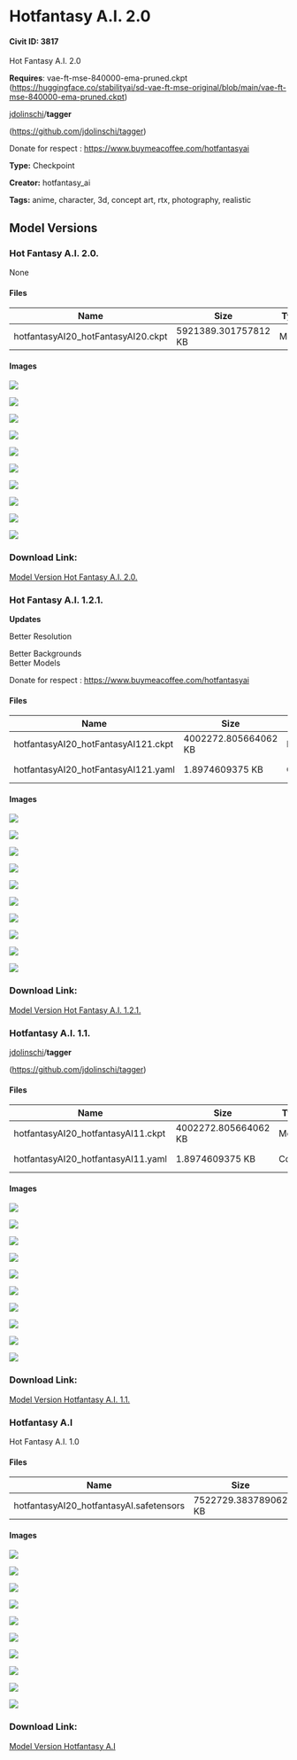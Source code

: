 # Hotfantasy A.I. 2.0

#### Civit ID: 3817

<p>Hot Fantasy A.I. 2.0</p><p><strong>Requires</strong>: vae-ft-mse-840000-ema-pruned.ckpt (<a target="_blank" rel="ugc" href="https://huggingface.co/stabilityai/sd-vae-ft-mse-original/blob/main/vae-ft-mse-840000-ema-pruned.ckpt">https://huggingface.co/stabilityai/sd-vae-ft-mse-original/blob/main/vae-ft-mse-840000-ema-pruned.ckpt</a>)</p><p></p><p><u>jdolinschi</u>/<strong>tagger</strong></p><p>(<a target="_blank" rel="ugc" href="https://github.com/jdolinschi/tagger">https://github.com/jdolinschi/tagger</a>)</p><p>Donate for respect : <a target="_blank" rel="ugc" href="https://www.buymeacoffee.com/hotfantasyai">https://www.buymeacoffee.com/hotfantasyai</a></p>

**Type:** Checkpoint

**Creator:** hotfantasy_ai

**Tags:** anime, character, 3d, concept art, rtx, photography, realistic

## Model Versions

### Hot Fantasy A.I. 2.0.

None

#### Files

| Name | Size | Type | Format | Download Url | AutoV1 | AutoV2 | SHA256 | CRC32 | BLAKE3 |
| --- | --- | --- | --- | --- | --- | --- | --- | --- | --- |
| hotfantasyAI20_hotFantasyAI20.ckpt | 5921389.301757812 KB | Model | PickleTensor | https://civitai.com/api/download/models/23711 | 4DFCF003 | 69D2D0D616 | 69D2D0D6169A19F598B122F85D6E95E7FAB7F7D17B4225727F69AA7AF8A9D290 | 5AEC9324 | B0F42D9288F76CFEE8AFD35FEB4A31E285BFC9B022F5A1293EE01450DE383B4C |

#### Images

<p><img src="https://image.civitai.com/xG1nkqKTMzGDvpLrqFT7WA/5d948235-27b0-4413-003c-65f98c486f00/width=450/257179.jpeg" /></p>

<p><img src="https://image.civitai.com/xG1nkqKTMzGDvpLrqFT7WA/86915783-ce2f-4160-eefb-c4ebcce0bd00/width=450/257178.jpeg" /></p>

<p><img src="https://image.civitai.com/xG1nkqKTMzGDvpLrqFT7WA/6e367b14-ba44-448d-166c-d6b6e72c5600/width=450/257177.jpeg" /></p>

<p><img src="https://image.civitai.com/xG1nkqKTMzGDvpLrqFT7WA/9344966b-3828-4d28-001e-61218385ce00/width=450/257176.jpeg" /></p>

<p><img src="https://image.civitai.com/xG1nkqKTMzGDvpLrqFT7WA/303e8080-de25-47fc-101d-01ce76330700/width=450/257175.jpeg" /></p>

<p><img src="https://image.civitai.com/xG1nkqKTMzGDvpLrqFT7WA/af3befb6-01cb-4c00-e9d9-e01205400c00/width=450/257174.jpeg" /></p>

<p><img src="https://image.civitai.com/xG1nkqKTMzGDvpLrqFT7WA/c8eb1fd2-4906-47f7-969d-23f968ee7000/width=450/257173.jpeg" /></p>

<p><img src="https://image.civitai.com/xG1nkqKTMzGDvpLrqFT7WA/8a669a2e-c122-4ce3-0634-3f2942aa6d00/width=450/257172.jpeg" /></p>

<p><img src="https://image.civitai.com/xG1nkqKTMzGDvpLrqFT7WA/603c3075-b206-4dda-905c-7cfe7686c400/width=450/257171.jpeg" /></p>

<p><img src="https://image.civitai.com/xG1nkqKTMzGDvpLrqFT7WA/f8ec1a48-fd1d-41d1-9ef4-7a897614e500/width=450/257170.jpeg" /></p>

### Download Link:

[Model Version Hot Fantasy A.I. 2.0.](https://civitai.com/api/download/models/23711)

### Hot Fantasy A.I. 1.2.1.

<p><strong>Updates</strong></p><p>Better Resolution</p><p>Better Backgrounds<br />Better Models</p><p>Donate for respect : <a target="_blank" rel="ugc" href="https://www.buymeacoffee.com/hotfantasyai">https://www.buymeacoffee.com/hotfantasyai</a></p>

#### Files

| Name | Size | Type | Format | Download Url | AutoV1 | AutoV2 | SHA256 | CRC32 | BLAKE3 |
| --- | --- | --- | --- | --- | --- | --- | --- | --- | --- |
| hotfantasyAI20_hotFantasyAI121.ckpt | 4002272.805664062 KB | Model | PickleTensor | https://civitai.com/api/download/models/5888 | B6ACAD75 | FE1B8A38AA | FE1B8A38AA65D4BE4B76007EC3966988DB7B2867FA0651595F302B454FC7441E | 38440890 | 802025557CF339F328A1E0D090E7314648F3B340C4B219C88640CA5CB7FEBCBB |
| hotfantasyAI20_hotFantasyAI121.yaml | 1.8974609375 KB | Config | Other | https://civitai.com/api/download/models/5888?type=Config&format=Other | - | 20D5CACCE8 | 20D5CACCE812609112D416743168AD6F7D50BE148AC264F84B525C763444AE39 | 8740F1E0 | 1B0D193C8742729103FB6AA104FC588B102CE4CC86625FCDCFDD60D56A8484B9 |

#### Images

<p><img src="https://image.civitai.com/xG1nkqKTMzGDvpLrqFT7WA/add9ce0d-7893-4e00-bc7d-6a5d8a369200/width=450/49589.jpeg" /></p>

<p><img src="https://image.civitai.com/xG1nkqKTMzGDvpLrqFT7WA/bcf000c6-9e28-4ef7-e2f5-008ca7168200/width=450/49588.jpeg" /></p>

<p><img src="https://image.civitai.com/xG1nkqKTMzGDvpLrqFT7WA/95611d46-4273-4b3e-83f9-8bce43c28700/width=450/49587.jpeg" /></p>

<p><img src="https://image.civitai.com/xG1nkqKTMzGDvpLrqFT7WA/480ee658-6c98-41bd-9a71-1c85211d5100/width=450/49586.jpeg" /></p>

<p><img src="https://image.civitai.com/xG1nkqKTMzGDvpLrqFT7WA/b5c1af87-3f54-42fe-1c1c-2003f221b700/width=450/49585.jpeg" /></p>

<p><img src="https://image.civitai.com/xG1nkqKTMzGDvpLrqFT7WA/789e7adf-a4d3-4f6b-6d89-b05bea3e8400/width=450/49584.jpeg" /></p>

<p><img src="https://image.civitai.com/xG1nkqKTMzGDvpLrqFT7WA/7cdddd81-4eb6-4826-a848-be56854bde00/width=450/49583.jpeg" /></p>

<p><img src="https://image.civitai.com/xG1nkqKTMzGDvpLrqFT7WA/d4ca5396-75b7-41e8-7d30-e7b42a21db00/width=450/49582.jpeg" /></p>

<p><img src="https://image.civitai.com/xG1nkqKTMzGDvpLrqFT7WA/1439b433-b37d-44ca-9a2b-344161d64100/width=450/49581.jpeg" /></p>

<p><img src="https://image.civitai.com/xG1nkqKTMzGDvpLrqFT7WA/cc872da2-daf4-4782-1ff3-300a6642fd00/width=450/49580.jpeg" /></p>

### Download Link:

[Model Version Hot Fantasy A.I. 1.2.1.](https://civitai.com/api/download/models/5888)

### Hotfantasy A.I. 1.1.

<p><u>jdolinschi</u>/<strong>tagger</strong></p><p>(<a target="_blank" rel="ugc" href="https://github.com/jdolinschi/tagger">https://github.com/jdolinschi/tagger</a>)</p>

#### Files

| Name | Size | Type | Format | Download Url | AutoV1 | AutoV2 | SHA256 | CRC32 | BLAKE3 |
| --- | --- | --- | --- | --- | --- | --- | --- | --- | --- |
| hotfantasyAI20_hotfantasyAI11.ckpt | 4002272.805664062 KB | Model | PickleTensor | https://civitai.com/api/download/models/5366 | D31CD36B | 95B9D36E76 | 95B9D36E76C559EB58AA1229B4E2978E0EF54E0BB88C2CD449288055C6B54C65 | 0785057D | 42BDBE8C90077B6415DC797589DCB165DDD9F96C28347A164AAF61ABEFE8CD21 |
| hotfantasyAI20_hotfantasyAI11.yaml | 1.8974609375 KB | Config | Other | https://civitai.com/api/download/models/5366?type=Config&format=Other | - | 20D5CACCE8 | 20D5CACCE812609112D416743168AD6F7D50BE148AC264F84B525C763444AE39 | 8740F1E0 | 1B0D193C8742729103FB6AA104FC588B102CE4CC86625FCDCFDD60D56A8484B9 |

#### Images

<p><img src="https://image.civitai.com/xG1nkqKTMzGDvpLrqFT7WA/799275d7-d0cd-4069-99f2-9d272fb19100/width=450/42040.jpeg" /></p>

<p><img src="https://image.civitai.com/xG1nkqKTMzGDvpLrqFT7WA/1b3752d6-a50e-498f-55b1-2b58a0403f00/width=450/42039.jpeg" /></p>

<p><img src="https://image.civitai.com/xG1nkqKTMzGDvpLrqFT7WA/f6481d79-55a5-4d5b-fe7f-416dd4276600/width=450/42038.jpeg" /></p>

<p><img src="https://image.civitai.com/xG1nkqKTMzGDvpLrqFT7WA/b1aec858-21f8-4b2c-6857-6e9200a74b00/width=450/42037.jpeg" /></p>

<p><img src="https://image.civitai.com/xG1nkqKTMzGDvpLrqFT7WA/2bd779ab-66de-4c27-c419-26ceab6cc100/width=450/42036.jpeg" /></p>

<p><img src="https://image.civitai.com/xG1nkqKTMzGDvpLrqFT7WA/b6a79590-34f1-4629-3c0f-7fb6c9005200/width=450/42035.jpeg" /></p>

<p><img src="https://image.civitai.com/xG1nkqKTMzGDvpLrqFT7WA/ff5bba77-5c1d-4078-eef5-e3d37c22fe00/width=450/42034.jpeg" /></p>

<p><img src="https://image.civitai.com/xG1nkqKTMzGDvpLrqFT7WA/114afd0d-41f2-4ada-de6c-845f18242000/width=450/42033.jpeg" /></p>

<p><img src="https://image.civitai.com/xG1nkqKTMzGDvpLrqFT7WA/1fb5b065-1153-4d4c-b975-3f5f2258ec00/width=450/42032.jpeg" /></p>

<p><img src="https://image.civitai.com/xG1nkqKTMzGDvpLrqFT7WA/56b2de08-ea83-4013-89cf-3ad3a6c0dd00/width=450/42031.jpeg" /></p>

### Download Link:

[Model Version Hotfantasy A.I. 1.1.](https://civitai.com/api/download/models/5366)

### Hotfantasy A.I

<p>Hot Fantasy A.I. 1.0</p><p></p>

#### Files

| Name | Size | Type | Format | Download Url | AutoV1 | AutoV2 | SHA256 | CRC32 | BLAKE3 |
| --- | --- | --- | --- | --- | --- | --- | --- | --- | --- |
| hotfantasyAI20_hotfantasyAI.safetensors | 7522729.383789062 KB | Model | SafeTensor | https://civitai.com/api/download/models/4231 | 651C7C98 | 7609311DCF | 7609311DCF09FD405B113091E2BD91C629100F769425511AC891BE724D838C71 | A8BC2708 | BDCF078C51E2BB4F284135DA9752CCF8CD9C84CDDF347FCA313013D7BE342309 |

#### Images

<p><img src="https://image.civitai.com/xG1nkqKTMzGDvpLrqFT7WA/e24f1c50-57ab-4dd6-cd7b-4f960d715700/width=450/31778.jpeg" /></p>

<p><img src="https://image.civitai.com/xG1nkqKTMzGDvpLrqFT7WA/e2d98295-5798-4007-1480-d124f4963300/width=450/31777.jpeg" /></p>

<p><img src="https://image.civitai.com/xG1nkqKTMzGDvpLrqFT7WA/97247644-4265-44fe-177d-7277960a1c00/width=450/31776.jpeg" /></p>

<p><img src="https://image.civitai.com/xG1nkqKTMzGDvpLrqFT7WA/45cdcd3c-6c1b-4496-627f-b719df9c1300/width=450/31775.jpeg" /></p>

<p><img src="https://image.civitai.com/xG1nkqKTMzGDvpLrqFT7WA/5b43a42c-ae2f-4229-98b1-0d2d6d638c00/width=450/31774.jpeg" /></p>

<p><img src="https://image.civitai.com/xG1nkqKTMzGDvpLrqFT7WA/91c25652-e42f-48e8-b30d-0e00ba017d00/width=450/31773.jpeg" /></p>

<p><img src="https://image.civitai.com/xG1nkqKTMzGDvpLrqFT7WA/7adeea22-021d-491e-ae82-79f161397400/width=450/31772.jpeg" /></p>

<p><img src="https://image.civitai.com/xG1nkqKTMzGDvpLrqFT7WA/335a945f-61f1-465d-ed1b-d5376c1ea000/width=450/31771.jpeg" /></p>

<p><img src="https://image.civitai.com/xG1nkqKTMzGDvpLrqFT7WA/70c60ed6-ca4e-4055-0494-a3474570e100/width=450/31770.jpeg" /></p>

<p><img src="https://image.civitai.com/xG1nkqKTMzGDvpLrqFT7WA/4822f2b1-6cce-48cd-bcfd-2e0b9803e300/width=450/31769.jpeg" /></p>

### Download Link:

[Model Version Hotfantasy A.I](https://civitai.com/api/download/models/4231)

